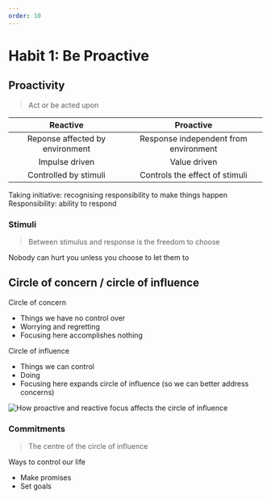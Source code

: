 ```yaml
---
order: 10
---
```


# Habit 1: Be Proactive

## Proactivity

> Act or be acted upon

|            Reactive             |               Proactive               |
| :-----------------------------: | :-----------------------------------: |
| Reponse affected by environment | Response independent from environment |
|         Impulse driven          |             Value driven              |
|      Controlled by stimuli      |    Controls the effect of stimuli     |

Taking initiative: recognising responsibility to make things happen
Responsibility: ability to respond

### Stimuli

> Between stimulus and response is the freedom to choose

Nobody can hurt you unless you choose to let them to

## Circle of concern / circle of influence

Circle of concern
- Things we have no control over
- Worrying and regretting
- Focusing here accomplishes nothing

Circle of influence
- Things we can control
- Doing
- Focusing here expands circle of influence
  (so we can better address concerns)

![How proactive and reactive focus affects the circle of influence](assets/images/seven-habits/circle-of-concern-and-influence.png)

### Commitments

> The centre of the circle of influence

Ways to control our life
- Make promises
- Set goals
